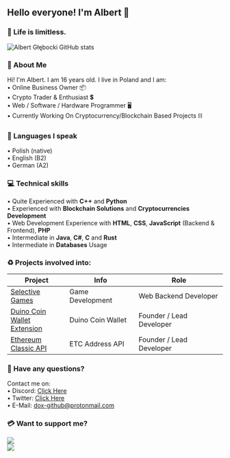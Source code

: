 <!--
      .o8                                      .o8                        
     "888                                     "888                        
 .oooo888   .ooooo.  oooo    ooo          .oooo888   .ooooo.  oooo    ooo 
d88' `888  d88' `88b  `88b..8P'          d88' `888  d88' `88b  `88.  .8'  
888   888  888   888    Y888'    8888888 888   888  888ooo888   `88..8'   
888   888  888   888  .o8"'88b           888   888  888    .o    `888'    
`Y8bod88P" `Y8bod8P' o88'   888o         `Y8bod88P" `Y8bod8P'     `8'     
-->

## Hello everyone! I'm Albert 👋
### 🎈 Life is limitless.
![Albert Głębocki GitHub stats](https://github-readme-stats.vercel.app/api?username=dox-dev&show_icons=true&title_color=ffffff&text_color=ffffff&icon_color=ffc0cb&bg_color=282828&hide_border=1&custom_title=Albert%20Głębocki%20-%20Stats)

### 🖤 About **Me**
Hi! I'm Albert. I am 16 years old. I live in Poland and I am:<br>
&bull; Online Business Owner 📦<br>
&bull; Crypto Trader & Enthusiast 💲<br>
&bull; Web / Software / Hardware Programmer 🖥<br>
&bull; Currently Working On Cryptocurrency/Blockchain Based Projects ⛓<br>

### 🏴 Languages I speak
&bull; Polish (native)<br>
&bull; English (B2)<br>
&bull; German (A2)

### 💻 Technical skills
&bull; Quite Experienced with **C++** and **Python**<br>
&bull; Experienced with **Blockchain Solutions** and **Cryptocurrencies Development**<br>
&bull; Web Development Experience with **HTML**, **CSS**, **JavaScript** (Backend & Frontend), **PHP**<br>
&bull; Intermediate in **Java**, **C#**, **C** and **Rust**<br>
&bull; Intermediate in **Databases** Usage<br>

### ♻ Projects involved into:
| Project | Info | Role |
|-------------------------------------------------------|------------------------------------------------------------------------------------------------|-----------------------------------------------------------|
| [Selective<br>Games](https://selectivegames.pl) | Game Development | Web Backend Developer |
| [Duino Coin<br>Wallet Extension](https://github.com/dox-dev/duino-coin-wallet) | Duino Coin Wallet | Founder / Lead Developer |
| [Ethereum<br>Classic API](https://github.com/dox-dev/etc-address-api) | ETC Address API | Founder / Lead Developer |

### 📩 Have any questions?
Contact me on:<br>
&bull;&nbsp;Discord: <a href="https://discordapp.com/users/598511690253860886">Click Here</a><br>
&bull;&nbsp;Twitter: <a href="https://twitter.com/messages/compose?recipient_id=1247822182731919360">Click Here</a><br>
&bull;&nbsp;E-Mail: <a href="mailto:dox-github@protonmail.com">dox-github@protonmail.com</a>

### 💳 Want to support me?
[![](https://i.ibb.co/R67G2Jc/rsz-donate.png)](https://www.paypal.com/donate/?hosted_button_id=DEUL7QC4ZZQSJ)<br>
[![](https://i.ibb.co/b7dhDc4/cryptodonate.png)](https://dox-dev.github.io/crypto-donate/)
